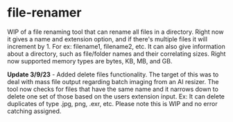 # file-renamer
WIP of a file renaming tool that can rename all files in a directory. Right now it gives a name and extension option, and if there's multiple files it will increment by 1. For ex: filename1, filename2, etc. It can also give information about a directory, such as file/folder names and their correlating sizes. Right now supported memory types are bytes, KB, MB, and GB.

<b>Update 3/9/23</b> - Added delete files functionality. The target of this was to deal with mass file output regarding batch imaging from an AI resizer. The tool now checks for files that have the same name and it narrows down to delete one set of those based on the users extension input. Ex: It can delete duplicates of type .jpg, png, .exr, etc. Please note this is WIP and no error catching assigned.
